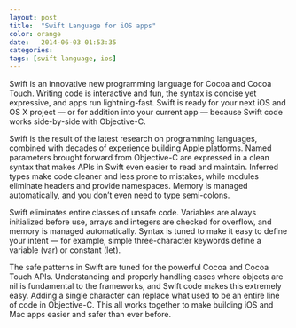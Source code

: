 ```yaml
---
layout: post
title:  "Swift Language for iOS apps"
color: orange
date:   2014-06-03 01:53:35
categories: 
tags: [swift language, ios]
---
```


Swift is an innovative new programming language for Cocoa and Cocoa Touch. Writing code is interactive and fun, the syntax is concise yet expressive, and apps run lightning-fast. Swift is ready for your next iOS and OS X project — or for addition into your current app — because Swift code works side-by-side with Objective-C.

Swift is the result of the latest research on programming languages, combined with decades of experience building Apple platforms. Named parameters brought forward from Objective-C are expressed in a clean syntax that makes APIs in Swift even easier to read and maintain. Inferred types make code cleaner and less prone to mistakes, while modules eliminate headers and provide namespaces. Memory is managed automatically, and you don’t even need to type semi-colons.

Swift eliminates entire classes of unsafe code. Variables are always initialized before use, arrays and integers are checked for overflow, and memory is managed automatically. Syntax is tuned to make it easy to define your intent — for example, simple three-character keywords define a variable (var) or constant (let).

The safe patterns in Swift are tuned for the powerful Cocoa and Cocoa Touch APIs. Understanding and properly handling cases where objects are nil is fundamental to the frameworks, and Swift code makes this extremely easy. Adding a single character can replace what used to be an entire line of code in Objective-C. This all works together to make building iOS and Mac apps easier and safer than ever before.
